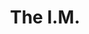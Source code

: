 ---
title: The I.M.
description: Our approach was to keep the basic silhouette of the frame intact but slightly stretch the circle, thus giving The I. M. a little more cheek and versatility as an optical and sunglass.
width: 140mm
height: 46mm
net-weight: 30g
gross-weight: 79g
variants:
  - title: Dark Horn
    lens: Polarised Lenses
    lens-details: Mazzucchelli black polarised lenses
    image-path: /img/podium-hero-im-dark-polarised.jpg
    thumbnail-path: /img/podium-thumbnail-im-dark-polarised.jpg
    description: Dark anthracite base featuring subtle striations of pale yellow, brown, and other warm tones.
  - title: Light Horn
    lens: Polarised Lenses
    lens-details: Mazzucchelli black polarised lenses
    image-path: /img/podium-hero-im-light-polarised.jpg
    thumbnail-path: /img/podium-thumbnail-im-light-polarised.jpg
    description: Distinctive but harmonious striations of pale yellow, brown, and other warm tones.
---